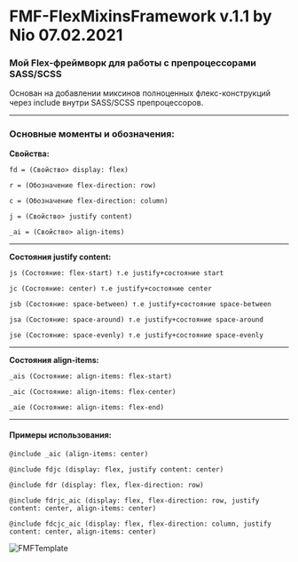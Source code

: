 # FMF-FlexMixinsFramework v.1.1 by Nio 07.02.2021
### Мой Flex-фреймворк для работы с препроцессорами SASS/SCSS

Основан на добавлении миксинов полноценных флекс-конструкций через include внутри SASS/SCSS препроцессоров.
***
### Основные моменты и обозначения:

**Свойства:**

    fd = (Свойство> display: flex)

    r = (Обозначение flex-direction: row)
    
    c = (Обозначение flex-direction: column)

    j = (Свойство> justify content)

    _ai = (Свойство> align-items)

---
**Состояния justify content:**

    js (Состояние: flex-start) т.е justify+состояние start

    jc (Состояние: center) т.е justify+состояние center

    jsb (Состояние: space-between) т.е justify+состояние space-between

    jsa (Состояние: space-around) т.е justify+состояние space-around

    jse (Состояние: space-evenly) т.е justify+состояние space-evenly

---
**Состояния align-items:**

    _ais (Состояние: align-items: flex-start)

    _aic (Состояние: align-items: flex-center)

    _aie (Состояние: align-items: flex-end)
---
#### Примеры использования:

    @include _aic (align-items: center)

    @include fdjc (display: flex, justify content: center)

    @include fdr (display: flex, flex-direction: row)

    @include fdrjc_aic (display: flex, flex-direction: row, justify content: center, align-items: center)

    @include fdcjc_aic (display: flex, flex-direction: column, justify content: center, align-items: center)


![FMFTemplate](https://user-images.githubusercontent.com/80686716/173562107-d2efd330-1a79-42c1-86ac-6baa1ed12ca8.jpg)
